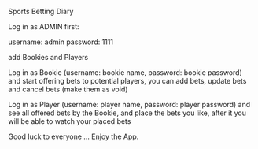 Sports Betting Diary

Log in as ADMIN first:

username: admin
password: 1111

add Bookies and Players

Log in as Bookie (username: bookie name, password: bookie password) and start offering bets to potential players, you can add bets, update bets and cancel bets (make them as void)

Log in as Player (username: player name, password: player password) and see all offered bets by the Bookie, and place the bets you like, after it you will be able to watch your placed bets

Good luck to everyone ... Enjoy the App.
